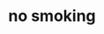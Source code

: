 ---
layout: smileys&emotion
title: no smoking
emoji: no_smoking
permalink: 🚭.html
image: assets/img/3moji/no_smoking.png
---